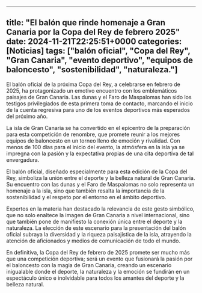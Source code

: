
---
title: "El balón que rinde homenaje a Gran Canaria por la Copa del Rey de febrero 2025"
date: 2024-11-21T22:25:51+0000
categories: [Noticias]
tags: ["balón oficial", "Copa del Rey", "Gran Canaria", "evento deportivo", "equipos de baloncesto", "sostenibilidad", "naturaleza."]
---

El balón oficial de la próxima Copa del Rey, a celebrarse en febrero de 2025, ha protagonizado un emotivo encuentro con los emblemáticos paisajes de Gran Canaria. Las dunas y el Faro de Maspalomas han sido los testigos privilegiados de esta primera toma de contacto, marcando el inicio de la cuenta regresiva para uno de los eventos deportivos más esperados del próximo año.

La isla de Gran Canaria se ha convertido en el epicentro de la preparación para esta competición de renombre, que promete reunir a los mejores equipos de baloncesto en un torneo lleno de emoción y rivalidad. Con menos de 100 días para el inicio del evento, la atmósfera en la isla ya se impregna con la pasión y la expectativa propias de una cita deportiva de tal envergadura.

El balón oficial, diseñado especialmente para esta edición de la Copa del Rey, simboliza la unión entre el deporte y la belleza natural de Gran Canaria. Su encuentro con las dunas y el Faro de Maspalomas no solo representa un homenaje a la isla, sino que también resalta la importancia de la sostenibilidad y el respeto por el entorno en el ámbito deportivo.

Expertos en la materia han destacado la relevancia de este gesto simbólico, que no solo enaltece la imagen de Gran Canaria a nivel internacional, sino que también pone de manifiesto la conexión única entre el deporte y la naturaleza. La elección de este escenario para la presentación del balón oficial subraya la diversidad y la riqueza paisajística de la isla, atrayendo la atención de aficionados y medios de comunicación de todo el mundo.

En definitiva, la Copa del Rey de febrero de 2025 promete ser mucho más que una competición deportiva; será un evento que fusionará la pasión por el baloncesto con la magia de Gran Canaria, creando un escenario inigualable donde el deporte, la naturaleza y la emoción se fundirán en un espectáculo único e inolvidable para todos los amantes del deporte y la belleza natural.
    